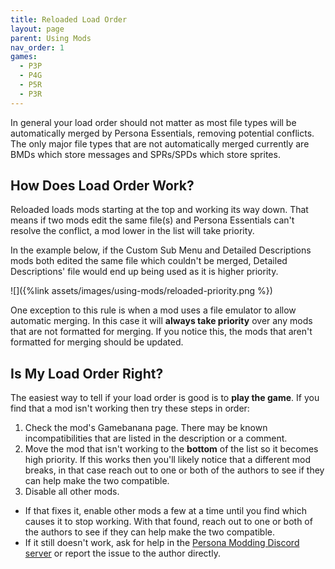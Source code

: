 ```yaml
---
title: Reloaded Load Order
layout: page
parent: Using Mods
nav_order: 1
games:
  - P3P
  - P4G
  - P5R
  - P3R
---
```


In general your load order should not matter as most file types will be automatically merged by Persona Essentials, removing potential conflicts. 
The only major file types that are not automatically merged currently are BMDs which store messages and SPRs/SPDs which store sprites. 

## How Does Load Order Work?
Reloaded loads mods starting at the top and working its way down. That means if two mods edit the same file(s) and Persona Essentials can't resolve the conflict, a mod lower in the list will take priority.

In the example below, if the Custom Sub Menu and Detailed Descriptions mods both edited the same file which couldn't be merged, Detailed Descriptions' file would end up being used as it is higher priority.

![]({%link assets/images/using-mods/reloaded-priority.png %})

One exception to this rule is when a mod uses a file emulator to allow automatic merging. In this case it will **always take priority** over any mods that are not formatted for merging. If you notice this, the mods that aren't formatted for merging should be updated.

## Is My Load Order Right?

The easiest way to tell if your load order is good is to **play the game**. If you find that a mod isn't working then try these steps in order:
1. Check the mod's Gamebanana page. There may be known incompatibilities that are listed in the description or a comment.
2. Move the mod that isn't working to the **bottom** of the list so it becomes high priority. If this works then you'll likely notice that a different mod breaks, in that case reach out to one or both of the authors to see if they can help make the two compatible.
3. Disable all other mods. 
- If that fixes it, enable other mods a few at a time until you find which causes it to stop working. With that found, reach out to one or both of the authors to see if they can help make the two compatible.
- If it still doesn't work, ask for help in the [Persona Modding Discord server](https://discord.gg/naoto) or report the issue to the author directly.

